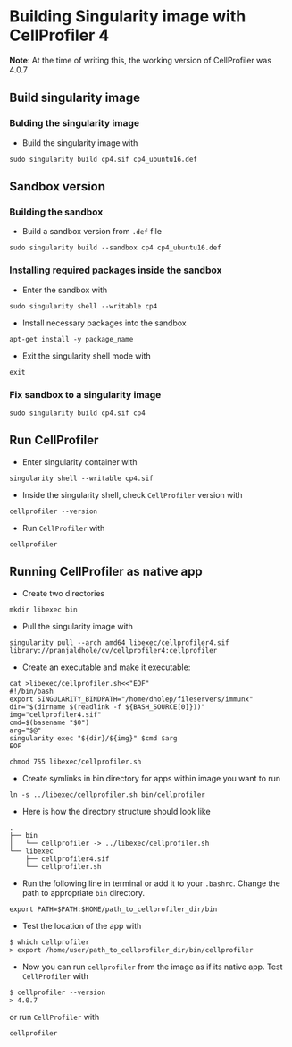 # Building Singularity image with CellProfiler 4

**Note**: At the time of writing this, the working version of CellProfiler was 4.0.7

## Build singularity image

### Bulding the singularity image

+ Build the singularity image with
```
sudo singularity build cp4.sif cp4_ubuntu16.def
```

## Sandbox version

### Building the sandbox

+ Build a sandbox version from `.def` file
```
sudo singularity build --sandbox cp4 cp4_ubuntu16.def
```

### Installing required packages inside the sandbox

+ Enter the sandbox with
```
sudo singularity shell --writable cp4
```

+ Install necessary packages into the sandbox
```(bash)
apt-get install -y package_name
```

+ Exit the singularity shell mode with
```
exit
```

### Fix sandbox to a singularity image

```
sudo singularity build cp4.sif cp4
```

## Run CellProfiler

+ Enter singularity container with

```
singularity shell --writable cp4.sif
```

+ Inside the singularity shell, check `CellProfiler` version with
```
cellprofiler --version
```

+ Run `CellProfiler` with
```
cellprofiler
```

## Running CellProfiler as native app

+ Create two directories
```
mkdir libexec bin
```

+ Pull the singularity image with
```
singularity pull --arch amd64 libexec/cellprofiler4.sif library://pranjaldhole/cv/cellprofiler4:cellprofiler
```

+ Create an executable and make it executable:
```
cat >libexec/cellprofiler.sh<<"EOF"
#!/bin/bash
export SINGULARITY_BINDPATH="/home/dholep/fileservers/immunx"
dir="$(dirname $(readlink -f ${BASH_SOURCE[0]}))"
img="cellprofiler4.sif"
cmd=$(basename "$0")
arg="$@"
singularity exec "${dir}/${img}" $cmd $arg
EOF
```
```
chmod 755 libexec/cellprofiler.sh
```
+ Create symlinks in bin directory for apps within image you want to run
```
ln -s ../libexec/cellprofiler.sh bin/cellprofiler
```

+ Here is how the directory structure should look like
```
.
├── bin
│   └── cellprofiler -> ../libexec/cellprofiler.sh
└── libexec
    ├── cellprofiler4.sif
    └── cellprofiler.sh
```
+ Run the following line in terminal or add it to your `.bashrc`. Change the path to appropriate `bin` directory.
```
export PATH=$PATH:$HOME/path_to_cellprofiler_dir/bin
```
+ Test the location of the app with
```
$ which cellprofiler
> export /home/user/path_to_cellprofiler_dir/bin/cellprofiler
```
+ Now you can run `cellprofiler` from the image as if its native app. Test `CellProfiler` with
```
$ cellprofiler --version
> 4.0.7
```
or run `CellProfiler` with
```
cellprofiler
```
